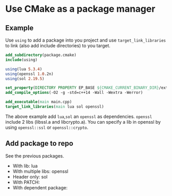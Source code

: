 # Use CMake as a package manager

## Example

Use `using` to add a package into you project and use `target_link_libraries` to link (also add include directories) to you target.

```cmake
add_subdirectory(package.cmake)
include(using)

using(lua 5.3.4)
using(openssl 1.0.2n)
using(sol 2.19.5)

set_property(DIRECTORY PROPERTY EP_BASE ${CMAKE_CURRENT_BINARY_DIR}/external_build)
add_compile_options(-O2 -g -std=c++14 -Wall -Wextra -Werror)

add_executable(main main.cpp)
target_link_libraries(main lua sol openssl)
```

The above example add `lua`,`sol` an `openssl` as dependencies. `openssl` include 2 libs (libssl.a and libcrypto.a). You can specify a lib in openssl by using `openssl::ssl` or `openssl::crypto`.

## Add package to repo

See the previous packages.

* With lib: lua
* With multiple libs: openssl
* Header only: sol
* With PATCH:
* With dependent package:

